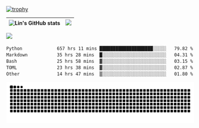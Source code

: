 [![trophy](https://github-profile-trophy.vercel.app/?username=ocss884&column=7)](https://github.com/ocss884)

| ![Lin's GitHub stats](https://github-readme-stats.vercel.app/api?username=ocss884&show_icons=true&hide_border=True&count_private=true) | ![](https://github-readme-streak-stats.herokuapp.com?user=ocss884&hide_border=true&date_format=M%20j%5B%2C%20Y%5D&ring=7EDDCF&fire=7EDDCF") |
| ------------------------------------------------------------ | ------------------------------------------------------------ |

![](https://komarev.com/ghpvc/?username=ocss884&color=brightgreen)

<!--START_SECTION:waka-->

```txt
Python             657 hrs 11 mins ████████████████████░░░░░   79.82 %
Markdown           35 hrs 28 mins  █░░░░░░░░░░░░░░░░░░░░░░░░   04.31 %
Bash               25 hrs 58 mins  ▓░░░░░░░░░░░░░░░░░░░░░░░░   03.15 %
TOML               23 hrs 38 mins  ▓░░░░░░░░░░░░░░░░░░░░░░░░   02.87 %
Other              14 hrs 47 mins  ▒░░░░░░░░░░░░░░░░░░░░░░░░   01.80 %
```

<!--END_SECTION:waka-->

<p align="center">
   <img src="https://github.com/ocss884/ocss884/blob/output/github-snake.svg" alt="snake">
</p>
